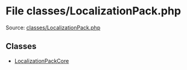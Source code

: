 File classes/LocalizationPack.php
=========

Source: [classes/LocalizationPack.php](https://github.com/PrestaShop/PrestaShop/blob/1.6.0.4/classes/LocalizationPack.php)


Classes
-------

* [LocalizationPackCore](class.LocalizationPackCore.md)

